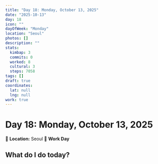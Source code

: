 ```yaml
---
title: "Day 18: Monday, October 13, 2025"
date: "2025-10-13"
day: 18
icon: ""
dayOfWeek: "Monday"
location: "Seoul"
photos: []
description: ""
stats:
  kimbap: 3
  commits: 0
  worked: 8
  cultural: 3
  steps: 7058
tags: []
draft: true
coordinates:
  lat: null
  lng: null
work: true
---
```

# Day 18: Monday, October 13, 2025

📍 **Location:** Seoul
💼 **Work Day**

## What do I do today?


